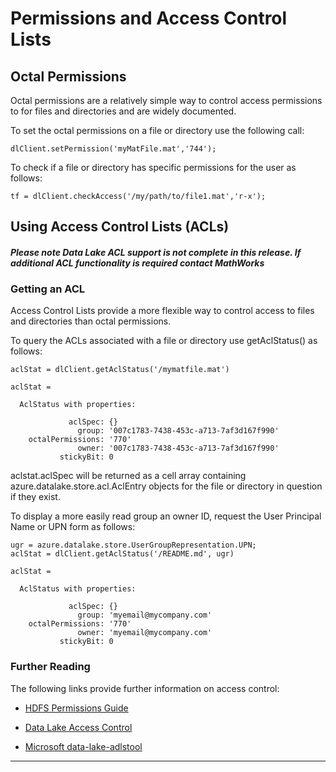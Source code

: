 # Permissions and Access Control Lists

## Octal Permissions

Octal permissions are a relatively simple way to control access permissions to for files and directories and are widely documented.

To set the octal permissions on a file or directory use the following call:
```
dlClient.setPermission('myMatFile.mat','744');
```

To check if a file or directory has specific permissions for the user as follows:
```
tf = dlClient.checkAccess('/my/path/to/file1.mat','r-x');
```


## Using Access Control Lists (ACLs)

#### *Please note Data Lake ACL support is not complete in this release. If additional ACL functionality is required contact MathWorks*

### Getting an ACL
Access Control Lists provide a more flexible way to control access to files and directories than octal permissions.

To query the ACLs associated with a file or directory use getAclStatus() as follows:
```
aclStat = dlClient.getAclStatus('/mymatfile.mat')

aclStat =

  AclStatus with properties:

             aclSpec: {}
               group: '007c1783-7438-453c-a713-7af3d167f990'
    octalPermissions: '770'
               owner: '007c1783-7438-453c-a713-7af3d167f990'
           stickyBit: 0
```
aclstat.aclSpec will be returned as a cell array containing azure.datalake.store.acl.AclEntry objects for the file or directory in question if they exist.

To display a more easily read group an owner ID, request the User Principal Name or UPN form as follows:
```
ugr = azure.datalake.store.UserGroupRepresentation.UPN;
aclStat = dlClient.getAclStatus('/README.md', ugr)

aclStat =

  AclStatus with properties:

             aclSpec: {}
               group: 'myemail@mycompany.com'
    octalPermissions: '770'
               owner: 'myemail@mycompany.com'
           stickyBit: 0
```



### Further Reading
The following links provide further information on access control:

*  [HDFS Permissions Guide ](https://hadoop.apache.org/docs/current/hadoop-project-dist/hadoop-hdfs/HdfsPermissionsGuide.html#ACLs_.28Access_Control_Lists.29)

* [Data Lake Access Control](https://docs.microsoft.com/en-us/azure/data-lake-store/data-lake-store-access-control)

* [Microsoft data-lake-adlstool](https://azure.github.io/data-lake-adlstool/doc/)

----------------
[//]: #  (Copyright 2017 The MathWorks, Inc.)
